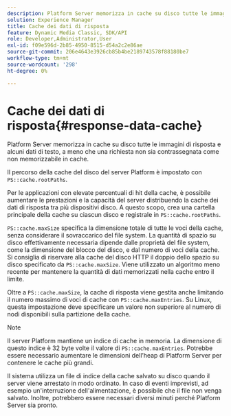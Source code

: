 ```yaml
---
description: Platform Server memorizza in cache su disco tutte le immagini di risposta e alcuni dati di testo, a meno che una richiesta non sia contrassegnata come non memorizzabile in cache.
solution: Experience Manager
title: Cache dei dati di risposta
feature: Dynamic Media Classic, SDK/API
role: Developer,Administrator,User
exl-id: f09e596d-2b85-4950-8515-d54a2c2e86ae
source-git-commit: 206e4643e3926cb85b4be2189743578f88180be7
workflow-type: tm+mt
source-wordcount: '298'
ht-degree: 0%

---
```


# Cache dei dati di risposta{#response-data-cache}

Platform Server memorizza in cache su disco tutte le immagini di risposta e alcuni dati di testo, a meno che una richiesta non sia contrassegnata come non memorizzabile in cache.

Il percorso della cache del disco del server Platform è impostato con `PS::cache.rootPaths`.

Per le applicazioni con elevate percentuali di hit della cache, è possibile aumentare le prestazioni e la capacità del server distribuendo la cache dei dati di risposta tra più dispositivi disco. A questo scopo, crea una cartella principale della cache su ciascun disco e registrale in `PS::cache.rootPaths`.

`PS::cache.maxSize` specifica la dimensione totale di tutte le voci della cache, senza considerare il sovraccarico del file system. La quantità di spazio su disco effettivamente necessaria dipende dalle proprietà del file system, come la dimensione del blocco del disco, e dal numero di voci della cache. Si consiglia di riservare alla cache del disco HTTP il doppio dello spazio su disco specificato da `PS::cache.maxSize`. Viene utilizzato un algoritmo meno recente per mantenere la quantità di dati memorizzati nella cache entro il limite.

Oltre a `PS::cache.maxSize`, la cache di risposta viene gestita anche limitando il numero massimo di voci di cache con `PS::cache.maxEntries`. Su Linux, questa impostazione deve specificare un valore non superiore al numero di nodi disponibili sulla partizione della cache.

>[!NOTE]
>
>Il server Platform mantiene un indice di cache in memoria. La dimensione di questo indice è 32 byte volte il valore di `PS::cache.maxEntries`. Potrebbe essere necessario aumentare le dimensioni dell’heap di Platform Server per contenere le cache più grandi.

Il sistema utilizza un file di indice della cache salvato su disco quando il server viene arrestato in modo ordinato. In caso di eventi imprevisti, ad esempio un&#39;interruzione dell&#39;alimentazione, è possibile che il file non venga salvato. Inoltre, potrebbero essere necessari diversi minuti perché Platform Server sia pronto.
